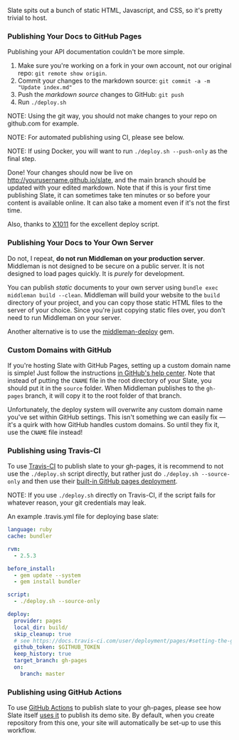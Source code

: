 Slate spits out a bunch of static HTML, Javascript, and CSS, so it's pretty trivial to host.

### Publishing Your Docs to GitHub Pages

Publishing your API documentation couldn't be more simple.

 1. Make sure you're working on a fork in your own account, not our original repo: `git remote show origin`.
 1. Commit your changes to the markdown source: `git commit -a -m "Update index.md"`
 2. Push the *markdown source* changes to GitHub: `git push`
 3. Run `./deploy.sh`

NOTE: Using the git way, you should not make changes to your repo on github.com for example.

NOTE: For automated publishing using CI, please see below.

NOTE: If using Docker, you will want to run `./deploy.sh --push-only` as the final step.

Done! Your changes should now be live on http://yourusername.github.io/slate, and the main branch should be updated with your edited markdown. Note that if this is your first time publishing Slate, it can sometimes take ten minutes or so before your content is available online. It can also take a moment even if it's not the first time. 

Also, thanks to [X1011](https://github.com/X1011/git-directory-deploy) for the excellent deploy script.

### Publishing Your Docs to Your Own Server

Do not, I repeat, **do not run Middleman on your production server**. Middleman is not designed to be secure on a public server. It is not designed to load pages quickly. It is *purely* for development.

You can publish *static* documents to your own server using ```bundle exec middleman build --clean```. Middleman will build your website to the `build` directory of your project, and you can copy those static HTML files to the server of your choice. Since you're just copying static files over, you don't need to run Middleman on your server.

Another alternative is to use the [middleman-deploy](https://github.com/middleman-contrib/middleman-deploy) gem.

### Custom Domains with GitHub

If you're hosting Slate with GitHub Pages, setting up a custom domain name is simple! Just follow the instructions [in GitHub's help center](https://help.github.com/articles/setting-up-a-custom-domain-with-github-pages/). Note that instead of putting the `CNAME` file in the root directory of your Slate, you should put it in the `source` folder. When Middleman publishes to the `gh-pages` branch, it will copy it to the root folder of that branch.

Unfortunately, the deploy system will overwrite any custom domain name you've set within GitHub settings. This isn't something we can easily fix — it's a quirk with how GitHub handles custom domains. So until they fix it, use the `CNAME` file instead!

### Publishing using Travis-CI

To use [Travis-CI](https://travis-ci.com/) to publish slate to your gh-pages, it is recommend to not use the `./deploy.sh` script directly, but rather just do `./deploy.sh --source-only` and then use their [built-in GitHub pages deployment](https://docs.travis-ci.com/user/deployment/pages/). 

NOTE: If you use `./deploy.sh` directly on Travis-CI, if the script fails for whatever reason, your git credentials may leak.

An example .travis.yml file for deploying base slate:

```yaml
language: ruby
cache: bundler

rvm:
  - 2.5.3

before_install:
  - gem update --system
  - gem install bundler

script:
  - ./deploy.sh --source-only

deploy:
  provider: pages
  local_dir: build/
  skip_cleanup: true
  # see https://docs.travis-ci.com/user/deployment/pages/#setting-the-github-token
  github_token: $GITHUB_TOKEN
  keep_history: true
  target_branch: gh-pages
  on:
    branch: master
```

### Publishing using GitHub Actions

To use [GitHub Actions](https://github.com/features/actions) to publish slate to your gh-pages, please see how Slate itself [uses it](https://github.com/slatedocs/slate/blob/main/.github/workflows/deploy.yml) to publish its demo site. By default, when you create repository from this one, your site will automatically be set-up to use this workflow.